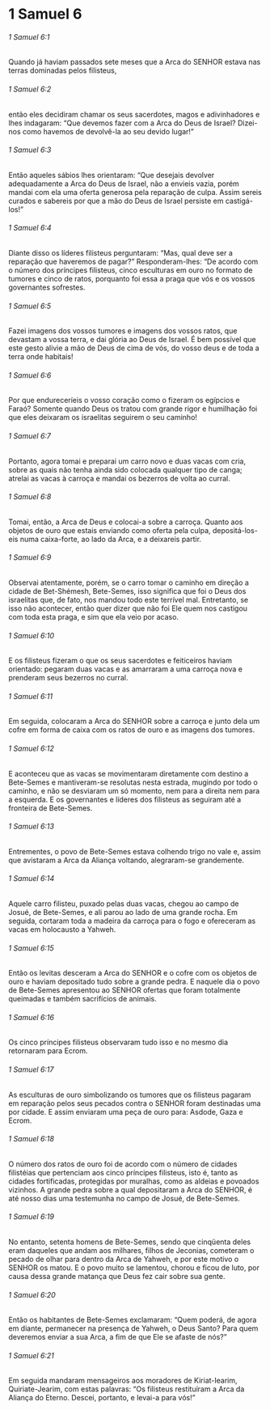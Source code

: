 # 1 Samuel 6

###### 1 Samuel 6:1

Quando já haviam passados sete meses que a Arca do SENHOR estava nas terras dominadas pelos filisteus,

###### 1 Samuel 6:2

então eles decidiram chamar os seus sacerdotes, magos e adivinhadores e lhes indagaram: “Que devemos fazer com a Arca do Deus de Israel? Dizei-nos como havemos de devolvê-la ao seu devido lugar!”

###### 1 Samuel 6:3

Então aqueles sábios lhes orientaram: “Que desejais devolver adequadamente a Arca do Deus de Israel, não a envieis vazia, porém mandai com ela uma oferta generosa pela reparação de culpa. Assim sereis curados e sabereis por que a mão do Deus de Israel persiste em castigá-los!”

###### 1 Samuel 6:4

Diante disso os líderes filisteus perguntaram: “Mas, qual deve ser a reparação que haveremos de pagar?” Responderam-lhes: “De acordo com o número dos príncipes filisteus, cinco esculturas em ouro no formato de tumores e cinco de ratos, porquanto foi essa a praga que vós e os vossos governantes sofrestes.

###### 1 Samuel 6:5

Fazei imagens dos vossos tumores e imagens dos vossos ratos, que devastam a vossa terra, e dai glória ao Deus de Israel. É bem possível que este gesto alivie a mão de Deus de cima de vós, do vosso deus e de toda a terra onde habitais!

###### 1 Samuel 6:6

Por que endureceríeis o vosso coração como o fizeram os egípcios e Faraó? Somente quando Deus os tratou com grande rigor e humilhação foi que eles deixaram os israelitas seguirem o seu caminho!

###### 1 Samuel 6:7

Portanto, agora tomai e preparai um carro novo e duas vacas com cria, sobre as quais não tenha ainda sido colocada qualquer tipo de canga; atrelai as vacas à carroça e mandai os bezerros de volta ao curral.

###### 1 Samuel 6:8

Tomai, então, a Arca de Deus e colocai-a sobre a carroça. Quanto aos objetos de ouro que estais enviando como oferta pela culpa, depositá-los-eis numa caixa-forte, ao lado da Arca, e a deixareis partir.

###### 1 Samuel 6:9

Observai atentamente, porém, se o carro tomar o caminho em direção a cidade de Bet-Shémesh, Bete-Semes, isso significa que foi o Deus dos israelitas que, de fato, nos mandou todo este terrível mal. Entretanto, se isso não acontecer, então quer dizer que não foi Ele quem nos castigou com toda esta praga, e sim que ela veio por acaso.

###### 1 Samuel 6:10

E os filisteus fizeram o que os seus sacerdotes e feiticeiros haviam orientado: pegaram duas vacas e as amarraram a uma carroça nova e prenderam seus bezerros no curral.

###### 1 Samuel 6:11

Em seguida, colocaram a Arca do SENHOR sobre a carroça e junto dela um cofre em forma de caixa com os ratos de ouro e as imagens dos tumores.

###### 1 Samuel 6:12

E aconteceu que as vacas se movimentaram diretamente com destino a Bete-Semes e mantiveram-se resolutas nesta estrada, mugindo por todo o caminho, e não se desviaram um só momento, nem para a direita nem para a esquerda. E os governantes e líderes dos filisteus as seguiram até a fronteira de Bete-Semes.

###### 1 Samuel 6:13

Entrementes, o povo de Bete-Semes estava colhendo trigo no vale e, assim que avistaram a Arca da Aliança voltando, alegraram-se grandemente.

###### 1 Samuel 6:14

Aquele carro filisteu, puxado pelas duas vacas, chegou ao campo de Josué, de Bete-Semes, e ali parou ao lado de uma grande rocha. Em seguida, cortaram toda a madeira da carroça para o fogo e ofereceram as vacas em holocausto a Yahweh.

###### 1 Samuel 6:15

Então os levitas desceram a Arca do SENHOR e o cofre com os objetos de ouro e haviam depositado tudo sobre a grande pedra. E naquele dia o povo de Bete-Semes apresentou ao SENHOR ofertas que foram totalmente queimadas e também sacrifícios de animais.

###### 1 Samuel 6:16

Os cinco príncipes filisteus observaram tudo isso e no mesmo dia retornaram para Ecrom.

###### 1 Samuel 6:17

As esculturas de ouro simbolizando os tumores que os filisteus pagaram em reparação pelos seus pecados contra o SENHOR foram destinadas uma por cidade. E assim enviaram uma peça de ouro para: Asdode, Gaza e Ecrom.

###### 1 Samuel 6:18

O número dos ratos de ouro foi de acordo com o número de cidades filistéias que pertenciam aos cinco príncipes filisteus, isto é, tanto as cidades fortificadas, protegidas por muralhas, como as aldeias e povoados vizinhos. A grande pedra sobre a qual depositaram a Arca do SENHOR, é até nosso dias uma testemunha no campo de Josué, de Bete-Semes.

###### 1 Samuel 6:19

No entanto, setenta homens de Bete-Semes, sendo que cinqüenta deles eram daqueles que andam aos milhares, filhos de Jeconias, cometeram o pecado de olhar para dentro da Arca de Yahweh, e por este motivo o SENHOR os matou. E o povo muito se lamentou, chorou e ficou de luto, por causa dessa grande matança que Deus fez cair sobre sua gente.

###### 1 Samuel 6:20

Então os habitantes de Bete-Semes exclamaram: “Quem poderá, de agora em diante, permanecer na presença de Yahweh, o Deus Santo? Para quem deveremos enviar a sua Arca, a fim de que Ele se afaste de nós?”

###### 1 Samuel 6:21

Em seguida mandaram mensageiros aos moradores de Kiriat-Iearim, Quiriate-Jearim, com estas palavras: “Os filisteus restituíram a Arca da Aliança do Eterno. Descei, portanto, e levai-a para vós!”


